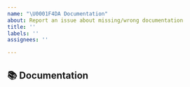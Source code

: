 ```yaml
---
name: "\U0001F4DA Documentation"
about: Report an issue about missing/wrong documentation
title: ''
labels: ''
assignees: ''

---
```


## 📚 Documentation

<!-- A clear and concise description of what content is an issue. -->
